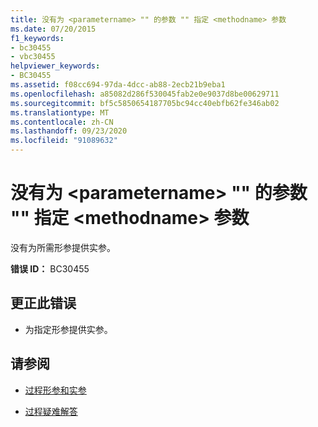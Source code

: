 ```yaml
---
title: 没有为 <parametername> "" 的参数 "" 指定 <methodname> 参数
ms.date: 07/20/2015
f1_keywords:
- bc30455
- vbc30455
helpviewer_keywords:
- BC30455
ms.assetid: f08cc694-97da-4dcc-ab88-2ecb21b9eba1
ms.openlocfilehash: a85082d286f530045fab2e0e9037d8be00629711
ms.sourcegitcommit: bf5c5850654187705bc94cc40ebfb62fe346ab02
ms.translationtype: MT
ms.contentlocale: zh-CN
ms.lasthandoff: 09/23/2020
ms.locfileid: "91089632"
---
```

# <a name="argument-not-specified-for-parameter-parametername-of-methodname"></a>没有为 \<parametername> "" 的参数 "" 指定 \<methodname> 参数

没有为所需形参提供实参。  
  
 **错误 ID：** BC30455  
  
## <a name="to-correct-this-error"></a>更正此错误  
  
- 为指定形参提供实参。  
  
## <a name="see-also"></a>请参阅

- [过程形参和实参](../programming-guide/language-features/procedures/procedure-parameters-and-arguments.md)

- [过程疑难解答](../programming-guide/language-features/procedures/troubleshooting-procedures.md)
